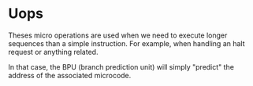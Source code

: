 # Uops

Theses micro operations are used when we need to execute longer sequences than a simple instruction.
For example, when handling an halt request or anything related.

In that case, the BPU (branch prediction unit) will simply "predict" the address of the associated
microcode.
